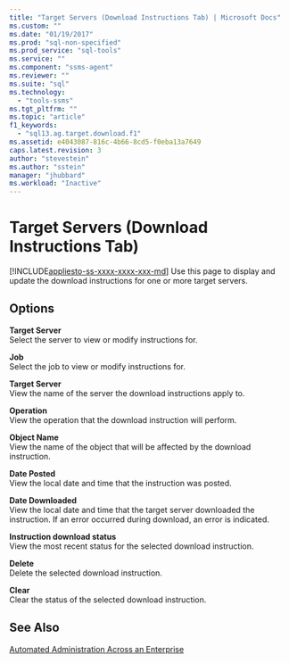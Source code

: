 ```yaml
---
title: "Target Servers (Download Instructions Tab) | Microsoft Docs"
ms.custom: ""
ms.date: "01/19/2017"
ms.prod: "sql-non-specified"
ms.prod_service: "sql-tools"
ms.service: ""
ms.component: "ssms-agent"
ms.reviewer: ""
ms.suite: "sql"
ms.technology: 
  - "tools-ssms"
ms.tgt_pltfrm: ""
ms.topic: "article"
f1_keywords: 
  - "sql13.ag.target.download.f1"
ms.assetid: e4043087-816c-4b66-8cd5-f0eba13a7649
caps.latest.revision: 3
author: "stevestein"
ms.author: "sstein"
manager: "jhubbard"
ms.workload: "Inactive"
---
```

# Target Servers (Download Instructions Tab)
[!INCLUDE[appliesto-ss-xxxx-xxxx-xxx-md](../../includes/appliesto-ss-xxxx-xxxx-xxx-md.md)]
Use this page to display and update the download instructions for one or more target servers.  
  
## Options  
**Target Server**  
Select the server to view or modify instructions for.  
  
**Job**  
Select the job to view or modify instructions for.  
  
**Target Server**  
View the name of the server the download instructions apply to.  
  
**Operation**  
View the operation that the download instruction will perform.  
  
**Object Name**  
View the name of the object that will be affected by the download instruction.  
  
**Date Posted**  
View the local date and time that the instruction was posted.  
  
**Date Downloaded**  
View the local date and time that the target server downloaded the instruction. If an error occurred during download, an error is indicated.  
  
**Instruction download status**  
View the most recent status for the selected download instruction.  
  
**Delete**  
Delete the selected download instruction.  
  
**Clear**  
Clear the status of the selected download instruction.  
  
## See Also  
[Automated Administration Across an Enterprise](../../ssms/agent/automated-administration-across-an-enterprise.md)  
  
